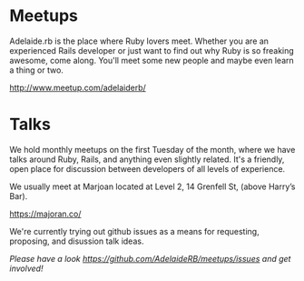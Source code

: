 # Meetups

Adelaide.rb is the place where Ruby lovers meet. Whether you are an experienced Rails developer or just want to find out why Ruby is so freaking awesome, come along. You'll meet some new people and maybe even learn a thing or two.

http://www.meetup.com/adelaiderb/

# Talks

We hold monthly meetups on the first Tuesday of the month, where we have talks around Ruby, Rails, and anything even slightly related. It's a friendly, open place for discussion between developers of all levels of experience.

We usually meet at Marjoan located at Level 2, 14 Grenfell St, (above Harry’s Bar).

https://majoran.co/

We're currently trying out github issues as a means for requesting, proposing, and disussion talk ideas.

*Please have a look https://github.com/AdelaideRB/meetups/issues and get involved!*
